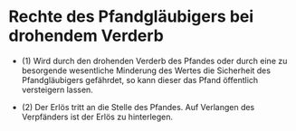 # Rechte des Pfandgläubigers bei drohendem Verderb

- (1) Wird durch den drohenden Verderb des Pfandes oder durch eine zu besorgende wesentliche Minderung des Wertes die Sicherheit des Pfandgläubigers gefährdet, so kann dieser das Pfand öffentlich versteigern lassen.

- (2) Der Erlös tritt an die Stelle des Pfandes. Auf Verlangen des Verpfänders ist der Erlös zu hinterlegen.

